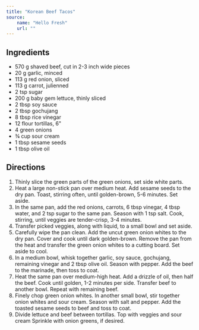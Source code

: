 ```yaml
---
title: "Korean Beef Tacos"
source:
    name: "Hello Fresh"
    url: ""
---
```


## Ingredients

-   570 g shaved beef, cut in 2-3 inch wide pieces
-   20 g garlic, minced
-   113 g red onion, sliced
-   113 g carrot, julienned
-   2 tsp sugar
-   200 g baby gem lettuce, thinly sliced
-   2 tbsp soy sauce
-   2 tbsp gochujang
-   8 tbsp rice vinegar
-   12 flour tortillas, 6"
-   4 green onions
-   ¾ cup sour cream
-   1 tbsp sesame seeds
-   1 tbsp olive oil

## Directions

1. Thinly slice the green parts of the green onions, set side white parts.
1. Heat a large non-stick pan over medium heat. Add sesame seeds to the dry pan. Toast, stirring often, until golden-brown, 5-6 minutes. Set aside.
1. In the same pan, add the red onions, carrots, 6 tbsp vinegar, 4 tbsp water, and 2 tsp sugar to the same pan. Season with 1 tsp salt. Cook, stirring, until veggies are tender-crisp, 3-4 minutes.
1. Transfer picked veggies, along with liquid, to a small bowl and set aside.
1. Carefully wipe the pan clean. Add the uncut green onion whites to the dry pan. Cover and cook until dark golden-brown. Remove the pan from the heat and transfer the green onion whites to a cutting board. Set aside to cool.
1. In a medium bowl, whisk together garlic, soy sauce, gochujang, remaining vinegar and 2 tbsp olive oil. Season with pepper. Add the beef to the marinade, then toss to coat.
1. Heat the same pan over medium-high heat. Add a drizzle of oil, then half the beef. Cook until golden, 1-2 minutes per side. Transfer beef to another bowl. Repeat with remaining beef.
1. Finely chop green onion whites. In another small bowl, stir together onion whites and sour cream. Season with salt and pepper. Add the toasted sesame seeds to beef and toss to coat.
1. Divide lettuce and beef between tortillas. Top with veggies and sour cream Sprinkle with onion greens, if desired.
